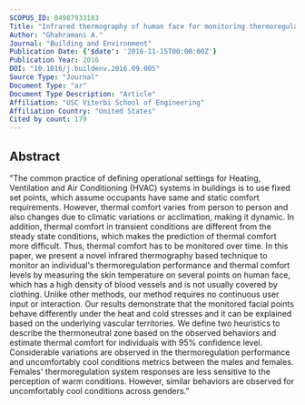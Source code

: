 ```yaml
---
SCOPUS_ID: 84987933183
Title: "Infrared thermography of human face for monitoring thermoregulation performance and estimating personal thermal comfort"
Author: "Ghahramani A."
Journal: "Building and Environment"
Publication Date: {'$date': '2016-11-15T00:00:00Z'}
Publication Year: 2016
DOI: "10.1016/j.buildenv.2016.09.005"
Source Type: "Journal"
Document Type: "ar"
Document Type Description: "Article"
Affiliation: "USC Viterbi School of Engineering"
Affiliation Country: "United States"
Cited by count: 179
---
```


## Abstract
"The common practice of defining operational settings for Heating, Ventilation and Air Conditioning (HVAC) systems in buildings is to use fixed set points, which assume occupants have same and static comfort requirements. However, thermal comfort varies from person to person and also changes due to climatic variations or acclimation, making it dynamic. In addition, thermal comfort in transient conditions are different from the steady state conditions, which makes the prediction of thermal comfort more difficult. Thus, thermal comfort has to be monitored over time. In this paper, we present a novel infrared thermography based technique to monitor an individual's thermoregulation performance and thermal comfort levels by measuring the skin temperature on several points on human face, which has a high density of blood vessels and is not usually covered by clothing. Unlike other methods, our method requires no continuous user input or interaction. Our results demonstrate that the monitored facial points behave differently under the heat and cold stresses and it can be explained based on the underlying vascular territories. We define two heuristics to describe the thermoneutral zone based on the observed behaviors and estimate thermal comfort for individuals with 95% confidence level. Considerable variations are observed in the thermoregulation performance and uncomfortably cool conditions metrics between the males and females. Females' thermoregulation system responses are less sensitive to the perception of warm conditions. However, similar behaviors are observed for uncomfortably cool conditions across genders."
